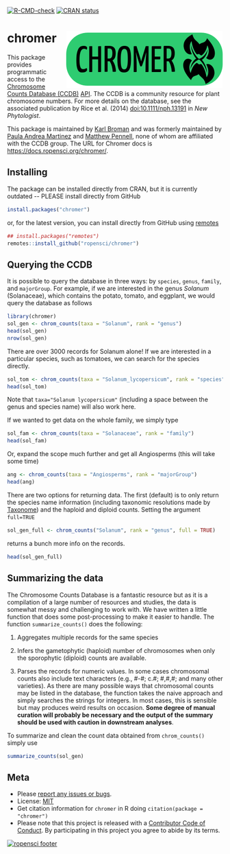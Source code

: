 <!-- badges: start -->
[![R-CMD-check](https://github.com/ropensci/chromer/actions/workflows/R-CMD-check.yaml/badge.svg)](https://github.com/ropensci/chromer/actions/workflows/R-CMD-check.yaml)
[![CRAN status](https://www.r-pkg.org/badges/version/chromer)](https://CRAN.R-project.org/package=chromer)
<!-- badges: end -->

# chromer <img alt="chromer logo" src="man/figures/logo.png" align="right"/>

This package provides programmatic access to the [Chromosome Counts
Database (CCDB)](https://taux.evolseq.net/CCDB_web)
[API](https://taux.evolseq.net/CCDB_web/services/). The CCDB is a community
resource for plant chromosome numbers. For more details on the
database, see the associated publication by Rice et al. (2014)
<doi:10.1111/nph.13191> in *New Phytologist*.

This package is maintained by [Karl Broman](https://kbroman.org) and
was formerly maintained by [Paula Andrea
Martinez](https://github.com/orchid00) and [Matthew
Pennell](https://github.com/mwpennell), none of whom are affiliated
with the CCDB group. The URL for Chromer docs is
<https://docs.ropensci.org/chromer/>.

## Installing
The package can be installed directly from CRAN, but it is currently outdated -- PLEASE install directly from GitHub

```r
install.packages("chromer")
```

or, for the latest version, you can install directly from GitHub using [remotes](https://github.com/r-lib/remotes)

```r
## install.packages("remotes")
remotes::install_github("ropensci/chromer")
```

## Querying the CCDB

It is possible to query the database in three ways: by `species`, `genus`, `family`, and `majorGroup`. For example, if we are interested in the genus *Solanum* (Solanaceae), which contains the potato, tomato, and eggplant, we would query the database as follows

```r
library(chromer)
sol_gen <- chrom_counts(taxa = "Solanum", rank = "genus")
head(sol_gen)
nrow(sol_gen)
```

There are over 3000 records for Solanum alone! If we are interested in a particular species, such as tomatoes, we can search for the species directly.

```r
sol_tom <- chrom_counts(taxa = "Solanum_lycopersicum", rank = "species")
head(sol_tom)
```

Note that `taxa="Solanum lycopersicum"` (including a space between the genus and species name) will also work here.

If we wanted to get data on the whole family, we simply type

```r
sol_fam <- chrom_counts(taxa = "Solanaceae", rank = "family")
head(sol_fam)
```

Or, expand the scope much further and get all Angiosperms (this will take some time)

```r
ang <- chrom_counts(taxa = "Angiosperms", rank = "majorGroup")
head(ang)
```

There are two options for returning data. The first (default) is to only return the species name information (including taxonomic resolutions made by [Taxonome](https://bitbucket.org/taxonome/taxonome)) and the haploid and diploid counts. Setting the argument
`full=TRUE`

```r
sol_gen_full <- chrom_counts("Solanum", rank = "genus", full = TRUE)
```

returns a bunch more info on the records.

```r
head(sol_gen_full)
```

## Summarizing the data

The Chromosome Counts Database is a fantastic resource but as it is a compilation of a large number of resources and studies, the data is somewhat messy and challenging to work with. We have written a little function that does some post-processing to make it easier to handle. The function `summarize_counts()` does the following:

1. Aggregates multiple records for the same species

2. Infers the gametophytic (haploid) number of chromosomes when only the sporophytic (diploid) counts are available.

3. Parses the records for numeric values. In some cases chromosomal counts also include text characters (e.g., #-#; c.#; #,#,#; and many other varieties). As there are many possible ways that chromosomal counts may be listed in the database, the function takes the naive approach and simply searches the strings for integers. In most cases, this is sensible but may produces weird results on occasion. **Some degree of manual curation will probably be necessary and the output of the summary should be used with caution in downstream analyses**.

To summarize and clean the count data obtained from `chrom_counts()` simply use

```r
summarize_counts(sol_gen)
```

## Meta

* Please [report any issues or bugs](https://github.com/ropensci/chromer/issues).
* License: [MIT](https://github.com/ropensci/chromer/blob/master/LICENSE.md)
* Get citation information for `chromer` in R doing `citation(package = "chromer")`
* Please note that this project is released with a [Contributor Code of Conduct](https://github.com/ropensci/chromer/blob/master/CONDUCT.md).
  By participating in this project you agree to abide by its terms.

[![ropensci footer](https://ropensci.org/public_images/github_footer.png)](https://ropensci.org)
